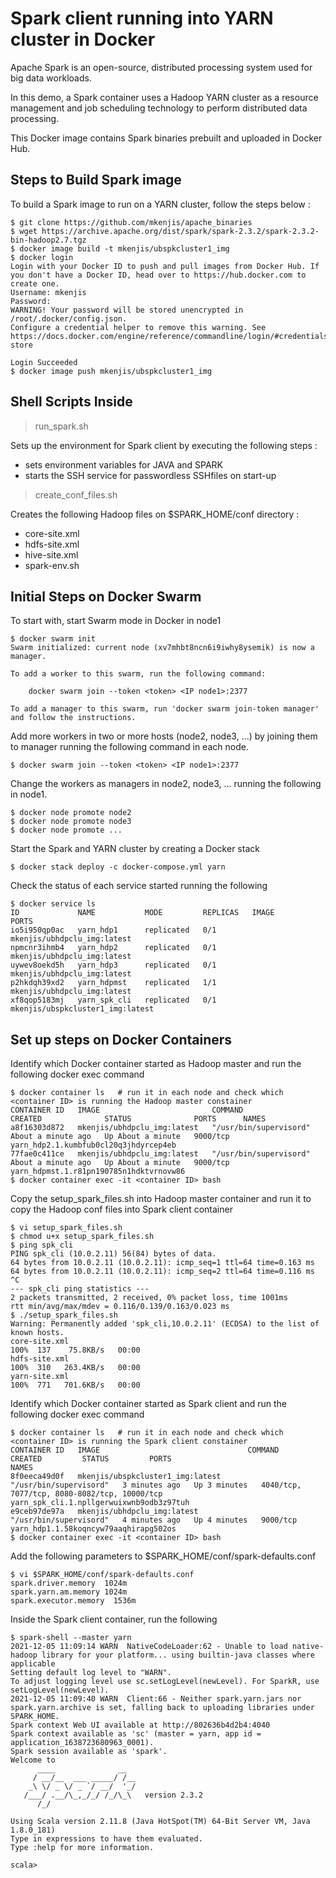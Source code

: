 # Spark client running into YARN cluster in Docker

Apache Spark is an open-source, distributed processing system used for big data workloads.

In this demo, a Spark container uses a Hadoop YARN cluster as a resource management and job scheduling technology to perform distributed data processing.

This Docker image contains Spark binaries prebuilt and uploaded in Docker Hub.

## Steps to Build Spark image

To build a Spark image to run on a YARN cluster, follow the steps below :
```shell
$ git clone https://github.com/mkenjis/apache_binaries
$ wget https://archive.apache.org/dist/spark/spark-2.3.2/spark-2.3.2-bin-hadoop2.7.tgz
$ docker image build -t mkenjis/ubspkcluster1_img
$ docker login
Login with your Docker ID to push and pull images from Docker Hub. If you don't have a Docker ID, head over to https://hub.docker.com to create one.
Username: mkenjis
Password: 
WARNING! Your password will be stored unencrypted in /root/.docker/config.json.
Configure a credential helper to remove this warning. See
https://docs.docker.com/engine/reference/commandline/login/#credentials-store

Login Succeeded
$ docker image push mkenjis/ubspkcluster1_img
```

## Shell Scripts Inside 

> run_spark.sh

Sets up the environment for Spark client by executing the following steps :
- sets environment variables for JAVA and SPARK
- starts the SSH service for passwordless SSHfiles on start-up

> create_conf_files.sh

Creates the following Hadoop files on $SPARK_HOME/conf directory :
- core-site.xml
- hdfs-site.xml
- hive-site.xml
- spark-env.sh

## Initial Steps on Docker Swarm

To start with, start Swarm mode in Docker in node1
```shell
$ docker swarm init
Swarm initialized: current node (xv7mhbt8ncn6i9iwhy8ysemik) is now a manager.

To add a worker to this swarm, run the following command:

    docker swarm join --token <token> <IP node1>:2377

To add a manager to this swarm, run 'docker swarm join-token manager' and follow the instructions.
```

Add more workers in two or more hosts (node2, node3, ...) by joining them to manager running the following command in each node.
```shell
$ docker swarm join --token <token> <IP node1>:2377
```

Change the workers as managers in node2, node3, ... running the following in node1.
```shell
$ docker node promote node2
$ docker node promote node3
$ docker node promote ...
```

Start the Spark and YARN cluster by creating a Docker stack 
```shell
$ docker stack deploy -c docker-compose.yml yarn
```

Check the status of each service started running the following
```shell
$ docker service ls
ID             NAME           MODE         REPLICAS   IMAGE                                 PORTS
io5i950qp0ac   yarn_hdp1      replicated   0/1        mkenjis/ubhdpclu_img:latest           
npmcnr3ihmb4   yarn_hdp2      replicated   0/1        mkenjis/ubhdpclu_img:latest           
uywev8oekd5h   yarn_hdp3      replicated   0/1        mkenjis/ubhdpclu_img:latest           
p2hkdqh39xd2   yarn_hdpmst    replicated   1/1        mkenjis/ubhdpclu_img:latest           
xf8qop5183mj   yarn_spk_cli   replicated   0/1        mkenjis/ubspkcluster1_img:latest
```

## Set up steps on Docker Containers

Identify which Docker container started as Hadoop master and run the following docker exec command
```shell
$ docker container ls   # run it in each node and check which <container ID> is running the Hadoop master constainer
CONTAINER ID   IMAGE                         COMMAND                  CREATED              STATUS              PORTS      NAMES
a8f16303d872   mkenjis/ubhdpclu_img:latest   "/usr/bin/supervisord"   About a minute ago   Up About a minute   9000/tcp   yarn_hdp2.1.kumbfub0cl20q3jhdyrcep4eb
77fae0c411ce   mkenjis/ubhdpclu_img:latest   "/usr/bin/supervisord"   About a minute ago   Up About a minute   9000/tcp   yarn_hdpmst.1.r81pn190785n1hdktvrnovw86
$ docker container exec -it <container ID> bash
```

Copy the setup_spark_files.sh into Hadoop master container and run it to copy the Hadoop conf files into Spark client container
```shell
$ vi setup_spark_files.sh
$ chmod u+x setup_spark_files.sh
$ ping spk_cli          
PING spk_cli (10.0.2.11) 56(84) bytes of data.
64 bytes from 10.0.2.11 (10.0.2.11): icmp_seq=1 ttl=64 time=0.163 ms
64 bytes from 10.0.2.11 (10.0.2.11): icmp_seq=2 ttl=64 time=0.116 ms
^C
--- spk_cli ping statistics ---
2 packets transmitted, 2 received, 0% packet loss, time 1001ms
rtt min/avg/max/mdev = 0.116/0.139/0.163/0.023 ms
$ ./setup_spark_files.sh
Warning: Permanently added 'spk_cli,10.0.2.11' (ECDSA) to the list of known hosts.
core-site.xml                                                      100%  137    75.8KB/s   00:00    
hdfs-site.xml                                                      100%  310   263.4KB/s   00:00    
yarn-site.xml                                                      100%  771   701.6KB/s   00:00
```

Identify which Docker container started as Spark client and run the following docker exec command
```shell
$ docker container ls   # run it in each node and check which <container ID> is running the Spark client constainer
CONTAINER ID   IMAGE                                 COMMAND                  CREATED         STATUS         PORTS                                          NAMES
8f0eeca49d0f   mkenjis/ubspkcluster1_img:latest   "/usr/bin/supervisord"   3 minutes ago   Up 3 minutes   4040/tcp, 7077/tcp, 8080-8082/tcp, 10000/tcp   yarn_spk_cli.1.npllgerwuixwnb9odb3z97tuh
e9ceb97de97a   mkenjis/ubhdpclu_img:latest           "/usr/bin/supervisord"   4 minutes ago   Up 4 minutes   9000/tcp                                       yarn_hdp1.1.58koqncyw79aaqhirapg502os
$ docker container exec -it <container ID> bash
```

Add the following parameters to $SPARK_HOME/conf/spark-defaults.conf
```shell
$ vi $SPARK_HOME/conf/spark-defaults.conf
spark.driver.memory  1024m
spark.yarn.am.memory 1024m
spark.executor.memory  1536m
```

Inside the Spark client container, run the following
```shell
$ spark-shell --master yarn
2021-12-05 11:09:14 WARN  NativeCodeLoader:62 - Unable to load native-hadoop library for your platform... using builtin-java classes where applicable
Setting default log level to "WARN".
To adjust logging level use sc.setLogLevel(newLevel). For SparkR, use setLogLevel(newLevel).
2021-12-05 11:09:40 WARN  Client:66 - Neither spark.yarn.jars nor spark.yarn.archive is set, falling back to uploading libraries under SPARK_HOME.
Spark context Web UI available at http://802636b4d2b4:4040
Spark context available as 'sc' (master = yarn, app id = application_1638723680963_0001).
Spark session available as 'spark'.
Welcome to
      ____              __
     / __/__  ___ _____/ /__
    _\ \/ _ \/ _ `/ __/  '_/
   /___/ .__/\_,_/_/ /_/\_\   version 2.3.2
      /_/
         
Using Scala version 2.11.8 (Java HotSpot(TM) 64-Bit Server VM, Java 1.8.0_181)
Type in expressions to have them evaluated.
Type :help for more information.

scala> 
```


